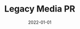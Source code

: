 ---
title: "Legacy Media PR"
date: 2022-01-01
draft: false
description: "Responsive website for a public relations and reputation management firm."
tags: ["Wordpress", "Web Design"]
livesite: "https://legacypr.com.ng/"
images:
  - src: "images/legacy/legacy-pr.jpg.jpg"
    alt: "Legacy Media PR"
---